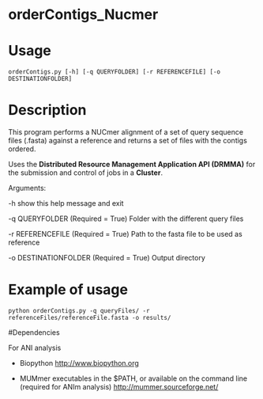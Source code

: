 # orderContigs_Nucmer

# Usage 

`orderContigs.py [-h] [-q QUERYFOLDER] [-r REFERENCEFILE] [-o DESTINATIONFOLDER]`

# Description 

This program performs a NUCmer alignment of a set of query sequence files (.fasta) against a reference and returns a set of files with the contigs ordered. 

Uses the **Distributed Resource Management Application API (DRMMA)** for the submission and control of jobs in a **Cluster**.

Arguments:
 
  -h show this help message and exit

  -q QUERYFOLDER (Required = True)
  			Folder with the different query files

  -r REFERENCEFILE (Required = True)
  			Path to the fasta file to be used as reference

  -o DESTINATIONFOLDER (Required = True)
  			Output directory
  

# Example of usage


`python orderContigs.py -q queryFiles/ -r referenceFiles/referenceFile.fasta -o results/`


#Dependencies

For ANI analysis

* Biopython http://www.biopython.org

* MUMmer executables in the $PATH, or available on the command line (required for ANIm analysis) http://mummer.sourceforge.net/
